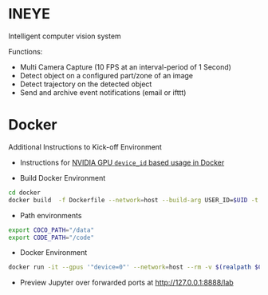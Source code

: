 # INEYE
Intelligent computer vision system 


Functions:
- Multi Camera Capture (10 FPS at an interval-period of 1 Second)
- Detect object on a configured part/zone of an image 
- Detect trajectory on the detected object
- Send and archive event notifications (email or ifttt)


# Docker

Additional Instructions to Kick-off Environment

- Instructions for [NVIDIA GPU `device_id` based usage in Docker](https://docs.docker.com/config/containers/resource_constraints/#access-an-nvidia-gpu)

- Build Docker Environment
```bash
cd docker
docker build  -f Dockerfile --network=host --build-arg USER_ID=$UID -t ineye:v0 .
```
- Path environments
```bash
export COCO_PATH="/data"
export CODE_PATH="/code"
```
- Docker Environment
```bash
docker run -it --gpus '"device=0"' --network=host --rm -v $(realpath $CODE_PATH):/home/ml/det2 -v $(realpath $COCO_PATH):/data  -p 8888:8888 -p 6006:6006 --shm-size=8gb --env="DISPLAY" --volume="/tmp/.X11-unix:/tmp/.X11-unix:rw" --name=ineye ineye:v0
```
- Preview Jupyter over forwarded ports at http://127.0.0.1:8888/lab
